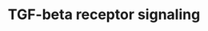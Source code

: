 ---
annotations:
- id: PW:0000329
  parent: signaling pathway
  type: Pathway Ontology
  value: transforming growth factor-beta superfamily mediated signaling pathway
authors:
- N.Gal
- MaintBot
- Thomas
- AlexanderPico
- MartijnVanIersel
- Samuel Sklar
- Khanspers
- IreneHemel
- Eweitz
- Egonw
citedin:
- link: PMC8868589
  title: Comprehensive Statistical and Bioinformatics Analysis in the Deciphering
    of Putative Mechanisms by Which Lipid-Associated GWAS Loci Contribute to Coronary
    Artery Disease (2022)
- link: PMC7686477
  title: Complex fibroblast response to glucocorticoids may underlie variability of
    clinical efficacy in the vocal folds (2020)
- link: PMC7249325
  title: Adverse outcome pathways as a tool for the design of testing strategies to
    support the safety assessment of emerging advanced materials at the nanoscale
    (2020)
- link: PMC7518701
  title: The DNA methylome of inflammatory bowel disease (IBD) reflects intrinsic
    and extrinsic factors in intestinal mucosal cells (2020)
- link: PMC5085087
  title: Long Term Culture of the A549 Cancer Cell Line Promotes Multilamellar Body
    Formation and Differentiation towards an Alveolar Type II Pneumocyte Phenotype
    (2016)
- link: 10.1093/toxsci/kfx252
  title: A Data Fusion Pipeline for Generating and Enriching Adverse Outcome Pathway
    Descriptions
- link: 10.1016/j.tiv.2016.03.009
  title: MicroRNAs as potential biomarkers for doxorubicin-induced cardiotoxicity
communities:
- CPTAC
- PancCanNet
- ontox
description: 'The Transforming growth factor beta (TGFβ) signaling pathway is involved
  in many cellular processes in both the adult organism and the developing embryo
  including cell growth, cell differentiation, apoptosis, cellular homeostasis and
  other cellular functions. In spite of the wide range of cellular processes that
  the TGFβ signaling pathway regulates, the process is relatively simple. TGFβ superfamily
  ligands bind to a type II receptor, which recruits and phosphorylates a type I receptor.
  The type I receptor then phosphorylates receptor-regulated SMADs (R-SMADs) which
  can now bind the coSMAD SMAD4. R-SMAD/coSMAD complexes accumulate in the nucleus
  where they act as transcription factors and participate in the regulation of target
  gene expression. (source: [http://en.wikipedia.org/wiki/TGF_beta_signaling_pathway
  WikiPedia]).   Proteins on this pathway have targeted assays available via the [https://assays.cancer.gov/available_assays?wp_id=WP560
  CPTAC Assay Portal]'
last-edited: 2023-04-19
ndex: 1ae81cdf-8b61-11eb-9e72-0ac135e8bacf
organisms:
- Homo sapiens
redirect_from:
- /index.php/Pathway:WP560
- /instance/WP560
- /instance/WP560_r126247
revision: r126247
schema-jsonld:
- '@context': https://schema.org/
  '@id': https://wikipathways.github.io/pathways/WP560.html
  '@type': Dataset
  creator:
    '@type': Organization
    name: WikiPathways
  description: 'The Transforming growth factor beta (TGFβ) signaling pathway is involved
    in many cellular processes in both the adult organism and the developing embryo
    including cell growth, cell differentiation, apoptosis, cellular homeostasis and
    other cellular functions. In spite of the wide range of cellular processes that
    the TGFβ signaling pathway regulates, the process is relatively simple. TGFβ superfamily
    ligands bind to a type II receptor, which recruits and phosphorylates a type I
    receptor. The type I receptor then phosphorylates receptor-regulated SMADs (R-SMADs)
    which can now bind the coSMAD SMAD4. R-SMAD/coSMAD complexes accumulate in the
    nucleus where they act as transcription factors and participate in the regulation
    of target gene expression. (source: [http://en.wikipedia.org/wiki/TGF_beta_signaling_pathway
    WikiPedia]).   Proteins on this pathway have targeted assays available via the
    [https://assays.cancer.gov/available_assays?wp_id=WP560 CPTAC Assay Portal]'
  keywords:
  - BAMBI
  - BMP4
  - CREBBP
  - CTNNB1
  - EGF
  - ENG
  - EP300
  - FKBP1A
  - FOS
  - FOXH1
  - FST
  - HRAS
  - IFNG
  - INHBA
  - ITGB6
  - JAK1
  - JUN
  - LEF1
  - LEFTY1
  - LEFTY2
  - LIF
  - LTBP1
  - MAPK3
  - MAPK9
  - MIR302A
  - NFKB1
  - NOG
  - RUNX2
  - RUNX3
  - SERPINE1
  - SKI
  - SKIL
  - SMAD1
  - SMAD2
  - SMAD3
  - SMAD4
  - SMAD5
  - SMAD6
  - SMAD7
  - SMAD9
  - SPP1
  - STAT1
  - STAT3
  - TFE3
  - TGFB1
  - TGFBR1
  - TGFBR2
  - TGFBR3
  - TGIF
  - THBS1
  - TNF
  - WNT1
  - ZFHX1B
  - ZFYVE9
  - ZNF423
  license: CC0
  name: TGF-beta receptor signaling
seo: CreativeWork
title: TGF-beta receptor signaling
wpid: WP560
---